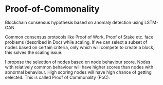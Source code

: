 # Proof-of-Commonality
Blockchain consensus hypothesis based on anomaly detection using LSTM-GAN.

Common consensus protocols like Proof of Work, Proof of Stake etc. face problems (described in Doc) while scaling.
If we can select a subset of nodes based on certain criteria, only which will compete to create a block, this solves the scaling issue.

I propose the selection of nodes based on node behaviour score. 
Nodes with relatively common behaviour will have higher scores than nodes with abnormal behaviour. 
High scoring nodes will have high chance of getting selected.
This is called Proof of Commonality (PoC).
